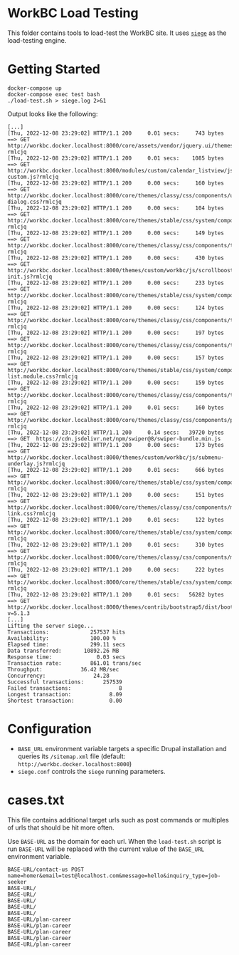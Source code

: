 WorkBC Load Testing
===================

This folder contains tools to load-test the WorkBC site. It uses [`siege`](https://github.com/JoeDog/siege) as the load-testing engine.

# Getting Started
```
docker-compose up
docker-compose exec test bash
./load-test.sh > siege.log 2>&1
```

Output looks like the following:
```
[...]
[Thu, 2022-12-08 23:29:02] HTTP/1.1 200     0.01 secs:     743 bytes ==> GET  http://workbc.docker.localhost:8000/core/assets/vendor/jquery.ui/themes/base/core.css?rmlcjq
[Thu, 2022-12-08 23:29:02] HTTP/1.1 200     0.01 secs:    1085 bytes ==> GET  http://workbc.docker.localhost:8000/modules/custom/calendar_listview/js/cv-custom.js?rmlcjq
[Thu, 2022-12-08 23:29:02] HTTP/1.1 200     0.00 secs:     160 bytes ==> GET  http://workbc.docker.localhost:8000/core/themes/classy/css/components/ui-dialog.css?rmlcjq
[Thu, 2022-12-08 23:29:02] HTTP/1.1 200     0.00 secs:     104 bytes ==> GET  http://workbc.docker.localhost:8000/core/themes/stable/css/system/components/nowrap.module.css?rmlcjq
[Thu, 2022-12-08 23:29:02] HTTP/1.1 200     0.00 secs:     149 bytes ==> GET  http://workbc.docker.localhost:8000/core/themes/classy/css/components/textarea.css?rmlcjq
[Thu, 2022-12-08 23:29:02] HTTP/1.1 200     0.00 secs:     430 bytes ==> GET  http://workbc.docker.localhost:8000/themes/custom/workbc/js/scrollbooster-init.js?rmlcjq
[Thu, 2022-12-08 23:29:02] HTTP/1.1 200     0.00 secs:     233 bytes ==> GET  http://workbc.docker.localhost:8000/core/themes/stable/css/system/components/js.module.css?rmlcjq
[Thu, 2022-12-08 23:29:02] HTTP/1.1 200     0.00 secs:     124 bytes ==> GET  http://workbc.docker.localhost:8000/core/themes/classy/css/components/tablesort.css?rmlcjq
[Thu, 2022-12-08 23:29:02] HTTP/1.1 200     0.00 secs:     197 bytes ==> GET  http://workbc.docker.localhost:8000/core/themes/classy/css/components/tableselect.css?rmlcjq
[Thu, 2022-12-08 23:29:02] HTTP/1.1 200     0.00 secs:     157 bytes ==> GET  http://workbc.docker.localhost:8000/core/themes/stable/css/system/components/item-list.module.css?rmlcjq
[Thu, 2022-12-08 23:29:02] HTTP/1.1 200     0.00 secs:     159 bytes ==> GET  http://workbc.docker.localhost:8000/core/themes/classy/css/components/tabledrag.css?rmlcjq
[Thu, 2022-12-08 23:29:02] HTTP/1.1 200     0.01 secs:     160 bytes ==> GET  http://workbc.docker.localhost:8000/core/themes/classy/css/components/pager.css?rmlcjq
[Thu, 2022-12-08 23:29:02] HTTP/1.1 200     0.14 secs:   39720 bytes ==> GET  https://cdn.jsdelivr.net/npm/swiper@8/swiper-bundle.min.js
[Thu, 2022-12-08 23:29:02] HTTP/1.1 200     0.00 secs:     173 bytes ==> GET  http://workbc.docker.localhost:8000/themes/custom/workbc/js/submenu-underlay.js?rmlcjq
[Thu, 2022-12-08 23:29:02] HTTP/1.1 200     0.01 secs:     666 bytes ==> GET  http://workbc.docker.localhost:8000/core/themes/stable/css/system/components/hidden.module.css?rmlcjq
[Thu, 2022-12-08 23:29:02] HTTP/1.1 200     0.00 secs:     151 bytes ==> GET  http://workbc.docker.localhost:8000/core/themes/classy/css/components/more-link.css?rmlcjq
[Thu, 2022-12-08 23:29:02] HTTP/1.1 200     0.01 secs:     122 bytes ==> GET  http://workbc.docker.localhost:8000/core/themes/stable/css/system/components/details.module.css?rmlcjq
[Thu, 2022-12-08 23:29:02] HTTP/1.1 200     0.01 secs:     310 bytes ==> GET  http://workbc.docker.localhost:8000/core/themes/classy/css/components/menu.css?rmlcjq
[Thu, 2022-12-08 23:29:02] HTTP/1.1 200     0.00 secs:     222 bytes ==> GET  http://workbc.docker.localhost:8000/core/themes/stable/css/system/components/clearfix.module.css?rmlcjq
[Thu, 2022-12-08 23:29:02] HTTP/1.1 200     0.01 secs:   56282 bytes ==> GET  http://workbc.docker.localhost:8000/themes/contrib/bootstrap5/dist/bootstrap/5.1.3/dist/js/bootstrap.bundle.js?v=5.1.3
[...]
Lifting the server siege...
Transactions:		      257537 hits
Availability:		      100.00 %
Elapsed time:		      299.11 secs
Data transferred:	    10892.26 MB
Response time:		        0.03 secs
Transaction rate:	      861.01 trans/sec
Throughput:		       36.42 MB/sec
Concurrency:		       24.28
Successful transactions:      257539
Failed transactions:	           8
Longest transaction:	        8.09
Shortest transaction:	        0.00
```

# Configuration
- `BASE_URL` environment variable targets a specific Drupal installation and queries its `/sitemap.xml` file (default: `http://workbc.docker.localhost:8000`)
- `siege.conf` controls the `siege` running parameters.

# cases.txt
This file contains additional target urls such as post commands or multiples of urls that should be hit more often.

Use `BASE-URL` as the domain for each url.  When the `load-test.sh` script is run `BASE-URL` will be replaced with the current value of the `BASE_URL` environment variable.

```
BASE-URL/contact-us POST name=homer&email=test@localhost.com&message=hello&inquiry_type=job-seeker
BASE-URL/
BASE-URL/
BASE-URL/
BASE-URL/
BASE-URL/
BASE-URL/plan-career
BASE-URL/plan-career
BASE-URL/plan-career
BASE-URL/plan-career
BASE-URL/plan-career
```

